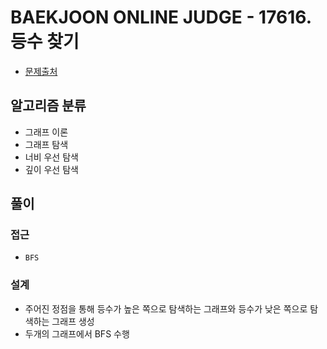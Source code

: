 # BAEKJOON ONLINE JUDGE - 17616. 등수 찾기

- [문제출처](https://www.acmicpc.net/problem/17616 '17616. 등수 찾기')

## 알고리즘 분류

- 그래프 이론
- 그래프 탐색
- 너비 우선 탐색
- 깊이 우선 탐색

## 풀이

### 접근

- `BFS`

### 설계

- 주어진 정점을 통해 등수가 높은 쪽으로 탐색하는 그래프와 등수가 낮은 쪽으로 탐색하는 그래프 생성
- 두개의 그래프에서 BFS 수행
